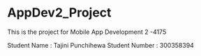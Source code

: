 # AppDev2_Project
This is the project for Mobile App Development 2 -4175

Student Name : Tajini Punchihewa
Student Number : 300358394